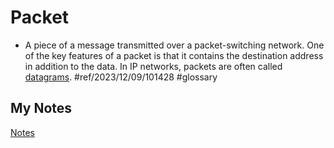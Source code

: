 # Packet
- A piece of a message transmitted over a packet-switching network. One of the key features of a packet is that it contains the destination address in addition to the data. In IP networks, packets are often called [datagrams](datagram.md). #ref/2023/12/09/101428 #glossary
## My Notes
[Notes](mynotes/packet-notes.md)
